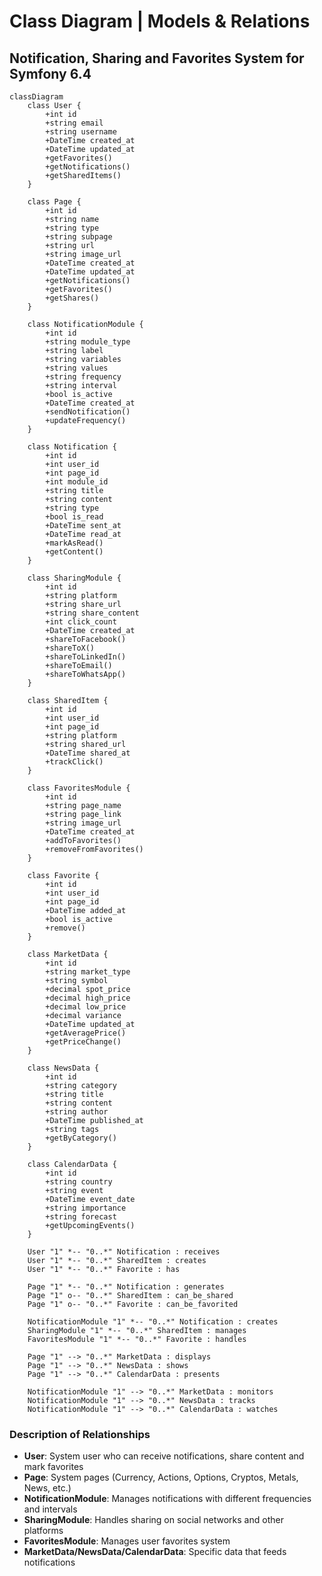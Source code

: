 # Class Diagram | Models & Relations

## Notification, Sharing and Favorites System for Symfony 6.4

```mermaid
classDiagram
    class User {
        +int id
        +string email
        +string username
        +DateTime created_at
        +DateTime updated_at
        +getFavorites()
        +getNotifications()
        +getSharedItems()
    }

    class Page {
        +int id
        +string name
        +string type
        +string subpage
        +string url
        +string image_url
        +DateTime created_at
        +DateTime updated_at
        +getNotifications()
        +getFavorites()
        +getShares()
    }

    class NotificationModule {
        +int id
        +string module_type
        +string label
        +string variables
        +string values
        +string frequency
        +string interval
        +bool is_active
        +DateTime created_at
        +sendNotification()
        +updateFrequency()
    }

    class Notification {
        +int id
        +int user_id
        +int page_id
        +int module_id
        +string title
        +string content
        +string type
        +bool is_read
        +DateTime sent_at
        +DateTime read_at
        +markAsRead()
        +getContent()
    }

    class SharingModule {
        +int id
        +string platform
        +string share_url
        +string share_content
        +int click_count
        +DateTime created_at
        +shareToFacebook()
        +shareToX()
        +shareToLinkedIn()
        +shareToEmail()
        +shareToWhatsApp()
    }

    class SharedItem {
        +int id
        +int user_id
        +int page_id
        +string platform
        +string shared_url
        +DateTime shared_at
        +trackClick()
    }

    class FavoritesModule {
        +int id
        +string page_name
        +string page_link
        +string image_url
        +DateTime created_at
        +addToFavorites()
        +removeFromFavorites()
    }

    class Favorite {
        +int id
        +int user_id
        +int page_id
        +DateTime added_at
        +bool is_active
        +remove()
    }

    class MarketData {
        +int id
        +string market_type
        +string symbol
        +decimal spot_price
        +decimal high_price
        +decimal low_price
        +decimal variance
        +DateTime updated_at
        +getAveragePrice()
        +getPriceChange()
    }

    class NewsData {
        +int id
        +string category
        +string title
        +string content
        +string author
        +DateTime published_at
        +string tags
        +getByCategory()
    }

    class CalendarData {
        +int id
        +string country
        +string event
        +DateTime event_date
        +string importance
        +string forecast
        +getUpcomingEvents()
    }

    User "1" *-- "0..*" Notification : receives
    User "1" *-- "0..*" SharedItem : creates
    User "1" *-- "0..*" Favorite : has

    Page "1" *-- "0..*" Notification : generates
    Page "1" o-- "0..*" SharedItem : can_be_shared
    Page "1" o-- "0..*" Favorite : can_be_favorited

    NotificationModule "1" *-- "0..*" Notification : creates
    SharingModule "1" *-- "0..*" SharedItem : manages
    FavoritesModule "1" *-- "0..*" Favorite : handles

    Page "1" --> "0..*" MarketData : displays
    Page "1" --> "0..*" NewsData : shows
    Page "1" --> "0..*" CalendarData : presents

    NotificationModule "1" --> "0..*" MarketData : monitors
    NotificationModule "1" --> "0..*" NewsData : tracks
    NotificationModule "1" --> "0..*" CalendarData : watches
```

### Description of Relationships

-   **User**: System user who can receive notifications, share content and mark favorites
-   **Page**: System pages (Currency, Actions, Options, Cryptos, Metals, News, etc.)
-   **NotificationModule**: Manages notifications with different frequencies and intervals
-   **SharingModule**: Handles sharing on social networks and other platforms
-   **FavoritesModule**: Manages user favorites system
-   **MarketData/NewsData/CalendarData**: Specific data that feeds notifications
